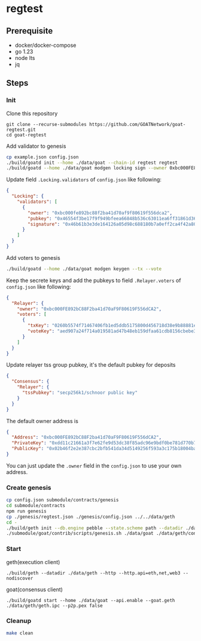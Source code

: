 # regtest

## Prerequisite

- docker/docker-compose
- go 1.23
- node lts
- jq

## Steps

### Init

Clone this repository

```
git clone --recurse-submodules https://github.com/GOATNetwork/goat-regtest.git
cd goat-regtest
```

Add validator to genesis

```sh
cp example.json config.json
./build/goatd init --home ./data/goat --chain-id regtest regtest
./build/goatd --home ./data/goat modgen locking sign --owner 0xbc000FE892bC88F2ba41d70aF9F80619F556dCA2
```

Update field `.Locking.validators` of `config.json` like following:

```json
{
  "Locking": {
    "validators": [
      {
        "owner": "0xbc000fe892bc88f2ba41d70af9f80619f556dca2",
        "pubkey": "0x46554f3be17f9f949bfeea66848b536c63011ea6ff31861d3692a1aebeab6559026db2e7132951f0a5b61cd3ff6a1aee5cdb1ae9d1559996ab39357b06125074",
        "signature": "0x46b61b3e3de164126a05d98c688180b7a0eff2ca4f42a80c53faa58bbc7eb9ac6997709b89751bd8f124c69ee1fd92d810f19c1970831ce1801ea87da9e6e92900"
      }
    ]
  }
}
```

Add voters to genesis

```sh
./build/goatd --home ./data/goat modgen keygen --tx --vote
```

Keep the secrete keys and add the pubkeys to field `.Relayer.voters` of `config.json` like following:

```json
{
  "Relayer": {
    "owner": "0xbc000FE892bC88F2ba41d70aF9F80619F556dCA2",
    "voters": [
      {
        "txKey": "0260b5574f71467406fb1ed5ddb5175800d456718d38e9b88881e3327b26134063",
        "voteKey": "aed907a24f714a019581ad47b48eb159dfaa61cdb8156cbebe31c59a519920e96a4e2915d5ad7c05e2c98906f95a3eff052af87752f77678c873c6fdd7718e6bbe592a0d9bd27aded773c4e59cd3cac7086b49d953c22142e247b86f6436d7d3"
      }
    ]
  }
}
```

Update relayer tss group pubkey, it's the default pubkey for deposits

```json
{
  "Consensus": {
    "Relayer": {
      "tssPubkey": "secp256k1/schnoor public key"
    }
  }
}
```

The default owner address is

```json
{
  "Address": "0xbc000FE892bC88F2ba41d70aF9F80619F556dCA2",
  "PrivateKey": "0xdd11c21661a3f7e62fe9d53dc38f85adc96e9bdf0be781d770b7789c545e107f",
  "PublicKey": "0x02b46f2e2e387cbc2bfb541da34d5149256f593a3c175b18004ba21db23d2b8c24"
}
```

You can just update the `.owner` field in the `config.json` to use your own address.

### Create genesis

```sh
cp config.json submodule/contracts/genesis
cd submodule/contracts
npm run genesis
cp ./genesis/regtest.json ./genesis/config.json ../../data/geth
cd -
./build/geth init --db.engine pebble --state.scheme path --datadir ./data/geth ./data/geth/regtest.json
./submodule/goat/contrib/scripts/genesis.sh ./data/goat ./data/geth/config.json ./data/geth/regtest.json
```

### Start

geth(execution client)

```
./build/geth --datadir ./data/geth --http --http.api=eth,net,web3 --nodiscover
```

goat(consensus client)

```
./build/goatd start --home ./data/goat --api.enable --goat.geth ./data/geth/geth.ipc --p2p.pex false
```

### Cleanup

```sh
make clean
```

